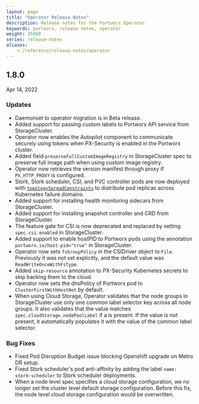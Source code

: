 ```yaml
---
layout: page
title: "Operator Release Notes"
description: Release notes for the Portworx Operator.
keywords: portworx, release notes, operator
weight: 35000
series: release-notes
aliases:
    - /reference/release-notes/operator
---
```


## 1.8.0

Apr 14, 2022

### Updates

* Daemonset to operator migration is in Beta release.
* Added support for passing custom labels to Portworx API service from StorageCluster.
* Operator now enables the Autopilot component to communicate securely using tokens when PX-Security is enabled in the Portworx cluster.
* Added field `preserveFullCustomImageRegistry` in StorageCluster spec to preserve full image path when using custom image registry.
* Operator now retrieves the version manifest through proxy if `PX_HTTP_PROXY` is configured.
* Stork, Stork scheduler, CSI, and PVC controller pods are now deployed with [`topologySpreadConstraints`](https://kubernetes.io/docs/concepts/workloads/pods/pod-topology-spread-constraints/) to distribute pod replicas across Kubernetes failure domains.
* Added support for installing health monitoring sidecars from StorageCluster.
* Added support for installing snapshot controller and CRD from StorageCluster.
* The feature gate for CSI is now deprecated and replaced by setting `spec.csi.enabled` in StorageCluster.
* Added support to enable hostPID to Portworx pods using the annotation `portworx.io/host-pid="true"` in StorageCluster.
* Operator now sets `fsGroupPolicy` in the CSIDriver object to `File`. Previously it was not set explicitly, and the default value was `ReadWriteOnceWithFsType`.
* Added `skip-resource` annotation to PX-Security Kubernetes secrets to skip backing them to the cloud.
* Operator now sets the dnsPolicy of Portworx pod to `ClusterFirstWithHostNet` by default.
* When using Cloud Storage, Operator validates that the node groups in StorageCluster use only one common label selector key across all node groups. It also validates that the value matches `spec.cloudStorage.nodePoolLabel` if a is present. If the value is not present, it automatically populates it with the value of the common label selector.

### Bug Fixes

* Fixed Pod Disruption Budget issue blocking Openshift upgrade on Metro DR setup.
* Fixed Stork scheduler's pod anti-affinity by adding the label `name: stork-scheduler` to Stork scheduler deployments.
* When a node level spec specifies a cloud storage configuration, we no longer set the cluster level default storage configuration. Before this fix, the node level cloud storage configuration would be overwritten.
